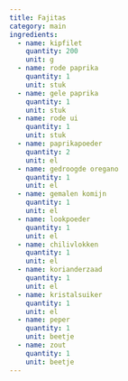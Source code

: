 ```yaml
---
title: Fajitas
category: main
ingredients:
  - name: kipfilet
    quantity: 200
    unit: g
  - name: rode paprika
    quantity: 1
    unit: stuk
  - name: gele paprika
    quantity: 1
    unit: stuk
  - name: rode ui
    quantity: 1
    unit: stuk
  - name: paprikapoeder
    quantity: 2
    unit: el
  - name: gedroogde oregano
    quantity: 1
    unit: el
  - name: gemalen komijn
    quantity: 1
    unit: el
  - name: lookpoeder
    quantity: 1
    unit: el
  - name: chilivlokken
    quantity: 1
    unit: el
  - name: korianderzaad
    quantity: 1
    unit: el
  - name: kristalsuiker
    quantity: 1
    unit: el
  - name: peper
    quantity: 1
    unit: beetje
  - name: zout
    quantity: 1
    unit: beetje
---
```


<Recipe />
